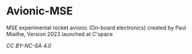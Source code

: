 # Avionic-MSE
MSE experimental rocket avionic (On-board electronics) created by Paul Miailhe, Version 2023 launched at C'space

*CC BY-NC-SA 4.0*
